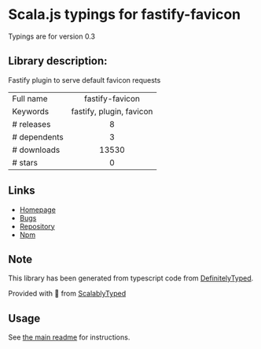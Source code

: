 
# Scala.js typings for fastify-favicon

Typings are for version 0.3

## Library description:
Fastify plugin to serve default favicon requests

|                    |                 |
| ------------------ | :-------------: |
| Full name          | fastify-favicon |
| Keywords           | fastify, plugin, favicon |
| # releases         | 8 |
| # dependents       | 3 |
| # downloads        | 13530 |
| # stars            | 0 |

## Links
- [Homepage](https://github.com/smartiniOnGitHub/fastify-favicon#readme)
- [Bugs](https://github.com/smartiniOnGitHub/fastify-favicon/issues)
- [Repository](https://github.com/smartiniOnGitHub/fastify-favicon)
- [Npm](https://www.npmjs.com/package/fastify-favicon)
    


## Note
This library has been generated from typescript code from [DefinitelyTyped](https://definitelytyped.org).

Provided with :purple_heart: from [ScalablyTyped](https://github.com/oyvindberg/ScalablyTyped)

## Usage
See [the main readme](../../readme.md) for instructions.


